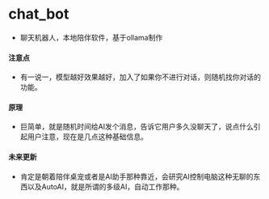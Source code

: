 # chat_bot
- 聊天机器人，本地陪伴软件，基于ollama制作
#### 注意点
- 有一说一，模型越好效果越好，加入了如果你不进行对话，则随机找你对话的功能。
#### 原理
- 巨简单，就是随机时间给AI发个消息，告诉它用户多久没聊天了，说点什么引起用户注意，现在是几点这种基础信息。
#### 未来更新
- 肯定是朝着陪伴桌宠或者是AI助手那种靠近，会研究AI控制电脑这种无聊的东西以及AutoAI，就是所谓的多级AI，自动工作那种。
